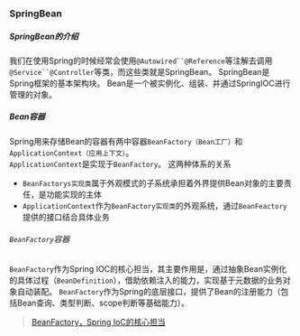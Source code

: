 ### SpringBean
##### SpringBean的介绍
我们在使用Spring的时候经常会使用`@Autowired``@Reference`等注解去调用`@Service``@Controller`等类，而这些类就是SpringBean。
SpringBean是Spring框架的基本架构块。
Bean是一个被实例化、组装、并通过SpringIOC进行管理的对象。
##### Bean容器
Spring用来存储Bean的容器有两中容器`BeanFactory（Bean工厂）`和`ApplicationContext（应用上下文）`。<br>
`ApplicationContext`是实现于`BeanFactory`。
这两种体系的关系
- `BeanFactorys实现类`属于外观模式的子系统承担着外界提供Bean对象的主要责任，是功能实现的主体
- `ApplicationContext`作为`BeanFactory实现类`的外观系统，通过`BeanFeactory`提供的接口结合具体业务
###### `BeanFactory`容器
`BeanFactory`作为Spring IOC的核心担当，其主要作用是，通过抽象Bean实例化的具体过程（`BeanDefinition`），借助依赖注入的能力，实现基于元数据的业务对象自动装配。
`BeanFactory`作为Spring的底层接口，提供了Bean的注册能力（包括Bean查询、类型判断、scope判断等基础能力）。




> [BeanFactory，Spring IoC的核心担当](https://zhuanlan.zhihu.com/p/161401436)

